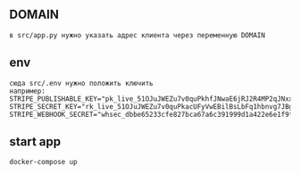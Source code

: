 ## DOMAIN
    в src/app.py нужно указать адрес клиента через переменную DOMAIN

## env
    сюда src/.env нужно положить ключить
    например:
    STRIPE_PUBLISHABLE_KEY="pk_live_51OJuJWEZu7v0quPkhfJNwaE6jRJ2R4MP2qJNxxCifTJvo1MvAgQclJ8U93r9ar7TczBKIRyvanpyNjDkx79hpedt00I6skAdef"
    STRIPE_SECRET_KEY="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"
    STRIPE_WEBHOOK_SECRET="whsec_dbbe65233cfe827bca67a6c391999d1a422e6e1f9f4fac71587c4baf128425a8"

## start app
    docker-compose up 
